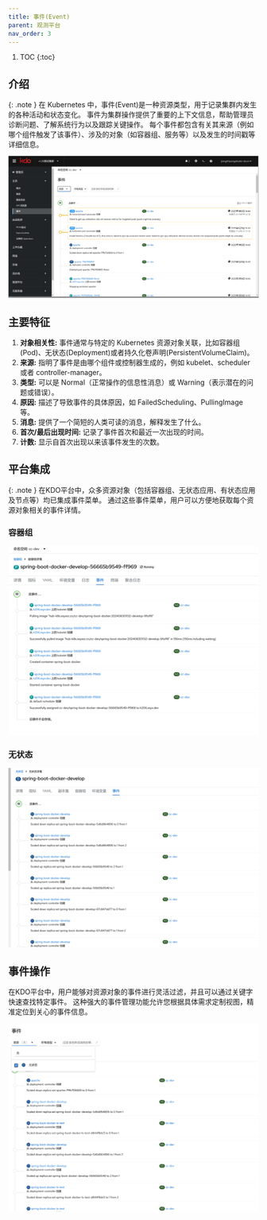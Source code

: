 ```yaml
---
title: 事件(Event)
parent: 观测平台
nav_order: 3
---
```


1. TOC
{:toc}

## 介绍

{: .note }
在 Kubernetes 中，事件(Event)是一种资源类型，用于记录集群内发生的各种活动和状态变化。
事件为集群操作提供了重要的上下文信息，帮助管理员诊断问题、了解系统行为以及跟踪关键操作。
每个事件都包含有关其来源（例如哪个组件触发了该事件）、涉及的对象（如容器组、服务等）以及发生的时间戳等详细信息。

![events.png](imgs/events.png)

## 主要特征
1. **对象相关性:** 事件通常与特定的 Kubernetes 资源对象关联，比如容器组(Pod)、无状态(Deployment)或者持久化卷声明(PersistentVolumeClaim)。
2. **来源:** 指明了事件是由哪个组件或控制器生成的，例如 kubelet、scheduler 或者 controller-manager。
3. **类型:** 可以是 Normal（正常操作的信息性消息）或 Warning（表示潜在的问题或错误）。
4. **原因:** 描述了导致事件的具体原因，如 FailedScheduling、PullingImage 等。
5. **消息:** 提供了一个简短的人类可读的消息，解释发生了什么。
6. **首次/最后出现时间:** 记录了事件首次和最近一次出现的时间。
7. **计数:** 显示自首次出现以来该事件发生的次数。

## 平台集成

{: .note }
在KDO平台中，众多资源对象（包括容器组、无状态应用、有状态应用及节点等）均已集成事件菜单。
通过这些事件菜单，用户可以方便地获取每个资源对象相关的事件详情。

### 容器组
![pod-events.png](imgs/pod-events.png)

### 无状态
![deployment-events.png](imgs/deployment-events.png)


## 事件操作
在KDO平台中，用户能够对资源对象的事件进行灵活过滤，并且可以通过关键字快速查找特定事件。
这种强大的事件管理功能允许您根据具体需求定制视图，精准定位到关心的事件信息。

![event-actions.png](imgs/event-actions.png)